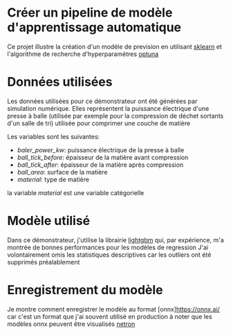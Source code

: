 # Créer un pipeline de modèle d'apprentissage automatique
Ce projet illustre la création d'un modèle de prevision en utilisant [sklearn](https://scikit-learn.org/stable/) et l'algorithme de recherche d'hyperparamètres [optuna](https://optuna.org/)

# Données utilisées
Les données utilisées pour ce démonstrateur ont été générées par simulation numérique.
Elles représentent la puissance électrique d'une presse à balle (utilisée par exemple pour la compression de déchet sortants d'un salle de tri)
utilisée pour comprimer une couche de matière

Les variables sont les suivantes:

- *baler_power_kw*: puissance électrique de la presse à balle
- *ball_tick_before*: épaisseur de la matière avant compression
- *ball_tick_after*: épaisseur de la matière après compression
- *ball_area*: surface de la matière
- *material*: type de matière

la variable *material* est une variable catégorielle

# Modèle utilisé
Dans ce démonstrateur, j'utilise la librairie [lightgbm](https://lightgbm.readthedocs.io/en/stable/) qui, par expérience, m'a montrée de bonnes performances pour les modèles de regression
J'ai volontairement omis les statistiques descriptives car les outliers ont été supprimés préalablement

# Enregistrement du modèle
Je montre comment enregistrer le modèle au format [onnx]https://onnx.ai/ car c'est un format que j'ai souvent utilisé en production
à noter que les modèles onnx peuvent être visualisés [netron](https://netron.app/)